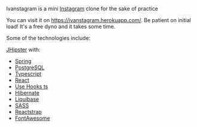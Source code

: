 Ivanstagram is a mini [Instagram](www.instagram.com) clone for the sake of practice

You can visit it on https://ivanstagram.herokuapp.com/. Be patient on initial load! It's a free dyno and it takes some time.

Some of the technologies include:

[JHipster](https://www.jhipster.tech/) with:

- [Spring](https://spring.io/)
- [PostgreSQL](https://www.postgresql.org/)
- [Typescript](https://www.typescriptlang.org/)
- [React](https://reactjs.org/)
- [Use Hooks ts](https://usehooks-ts.com/)
- [Hibernate](https://hibernate.org/)
- [Liquibase](https://www.liquibase.org/)
- [SASS](https://sass-lang.com/)
- [Reactstrap](https://reactstrap.github.io)
- [FontAwesome](https://fontawesome.com/)
